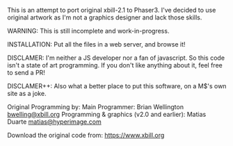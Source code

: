 This is an attempt to port original xbill-2.1 to Phaser3. I've decided to use original artwork as I'm not a graphics designer and lack those skills.

WARNING: This is still incomplete and work-in-progress.

INSTALLATION: 
Put all the files in a web server,  and browse it!

DISCLAMER: I'm neither a JS developer nor a fan of javascript. So this code isn't a state of art programming. If you don't like anything about it, feel free to send a PR!

DISCLAMER++: Also what a better place to put this software, on a M$'s own site as a joke. 

Original Programming by:
  Main Programmer:
      Brian Wellington <bwelling@xbill.org>
  Programming & graphics (v2.0 and earlier):
      Matias Duarte <matias@hyperimage.com>

Download the original code from: https://www.xbill.org
